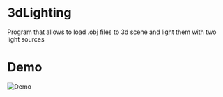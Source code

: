# 3dLighting
Program that allows to load .obj files to 3d scene and light them with two light sources
# Demo
![Demo](https://github.com/mrDarkHouse/3dLighting/blob/master/resources/Demo.gif)
